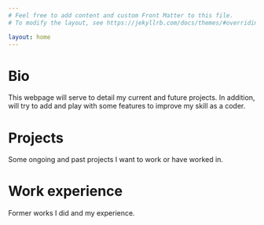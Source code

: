 ```yaml
---
# Feel free to add content and custom Front Matter to this file.
# To modify the layout, see https://jekyllrb.com/docs/themes/#overriding-theme-defaults

layout: home
---
```

# Bio
This webpage will serve to detail my current and future projects. In addition, will try to add and play with some features to improve my skill as a coder.

# Projects
Some ongoing and past projects I want to work or have worked in.

# Work experience
Former works I did and my experience.
